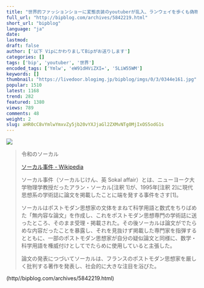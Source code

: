 ```yaml
---
title: "世界的ファッションショーに変態衣装のyoutuberが乱入、ランウェイを歩くも偽物だと気付かれず拍手を送られる "
full_url: "http://bipblog.com/archives/5842219.html"
short_url: "bipblog"
language: "ja"
date: 
lastmod: 
draft: false
author: ['以下 VipにかわりましてBipがお送りします']
categories: []
tags: ['bip', 'youtuber', '世界']
encoded_tags: ['Ymlw', 'eW91dHViZXI=', '5LiW55WM']
keywords: []
thumbnail: "https://livedoor.blogimg.jp/bipblog/imgs/0/3/0344e161.jpg"
popular: 1510
latest: 1168
trend: 282
featured: 1380
views: 789
comments: 48
weight: 2
slug: aHR0cC8vYmlwYmxvZy5jb20vYXJjaGl2ZXMvNTg0MjIxOS5odG1s
---
```


![](https://livedoor.blogimg.jp/bipblog/imgs/0/3/0344e161.jpg)

<blockquote><p class='ent_body_p ent_kyocho_large '> 令和のソーカル </p><p class='ent_body_p ent_kyocho'><a href='https//ja.wikipedia.org/wiki/%E3%82%BD%E3%83%BC%E3%82%AB%E3%83%AB%E4%BA%8B%E4%BB%B6' target='_blank'>ソーカル事件 - Wikipedia</a></p><p class='ent_body_p'>ソーカル事件（ソーカルじけん、英 Sokal affair）とは、ニューヨーク大学物理学教授だったアラン・ソーカル[注釈 1]が、1995年[注釈 2]に現代思想系の学術誌に論文を掲載したことに端を発する事件をさす[1]。</p> <p class='ent_body_p'>ソーカルはポストモダン思想家の文体をまねて科学用語と数式をちりばめた「無内容な論文」を作成し、これをポストモダン思想専門の学術誌に送ったところ、そのまま受理・掲載された。その後ソーカルは論文がでたらめな内容だったことを暴露し、それを見抜けず掲載した専門家を指弾するとともに、一部のポストモダン思想家が自分の疑似論文と同様に、数学・科学用語を権威付けとしてでたらめに使用していると主張した。</p> <p class='ent_body_p'>論文の発表につづいてソーカルは、フランスのポストモダン思想家を厳しく批判する著作を発表し、社会的に大きな注目を浴びた。</p></blockquote>

(http//bipblog.com/archives/5842219.html)
